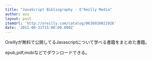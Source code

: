 ```yaml
---
title: "JavaScript Bibliography - O'Reilly Media"
author: azu
layout: post
itemUrl: 'http://oreilly.com/catalog/0636920021926'
date: '2011-08-31T15:00:00.000Z'
---
```

Oreillyが無料で公開してるJavascriptについて学べる書籍をまとめた書籍。

epub,pdf,mobiなどでダウンロードできる。
